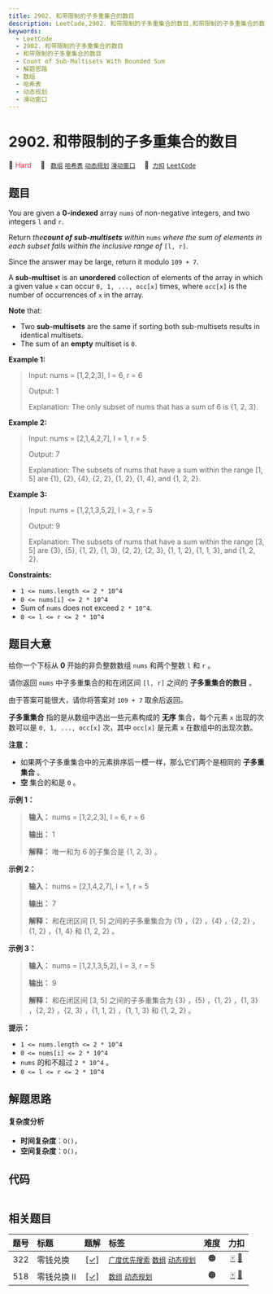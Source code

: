 ```yaml
---
title: 2902. 和带限制的子多重集合的数目
description: LeetCode,2902. 和带限制的子多重集合的数目,和带限制的子多重集合的数目,Count of Sub-Multisets With Bounded Sum,解题思路,数组,哈希表,动态规划,滑动窗口
keywords:
  - LeetCode
  - 2902. 和带限制的子多重集合的数目
  - 和带限制的子多重集合的数目
  - Count of Sub-Multisets With Bounded Sum
  - 解题思路
  - 数组
  - 哈希表
  - 动态规划
  - 滑动窗口
---
```


# 2902. 和带限制的子多重集合的数目

🔴 <font color=#ff334b>Hard</font>&emsp; 🔖&ensp; [`数组`](/tag/array.md) [`哈希表`](/tag/hash-table.md) [`动态规划`](/tag/dynamic-programming.md) [`滑动窗口`](/tag/sliding-window.md)&emsp; 🔗&ensp;[`力扣`](https://leetcode.cn/problems/count-of-sub-multisets-with-bounded-sum) [`LeetCode`](https://leetcode.com/problems/count-of-sub-multisets-with-bounded-sum)

## 题目

You are given a **0-indexed** array `nums` of non-negative integers, and two
integers `l` and `r`.

Return _the**count of sub-multisets** within_ `nums` _where the sum of
elements in each subset falls within the inclusive range of_ `[l, r]`.

Since the answer may be large, return it modulo `109 + 7`.

A **sub-multiset** is an **unordered** collection of elements of the array in
which a given value `x` can occur `0, 1, ..., occ[x]` times, where `occ[x]` is
the number of occurrences of `x` in the array.

**Note** that:

  * Two **sub-multisets** are the same if sorting both sub-multisets results in identical multisets.
  * The sum of an **empty** multiset is `0`.



**Example 1:**

> Input: nums = [1,2,2,3], l = 6, r = 6
> 
> Output: 1
> 
> Explanation: The only subset of nums that has a sum of 6 is {1, 2, 3}.

**Example 2:**

> Input: nums = [2,1,4,2,7], l = 1, r = 5
> 
> Output: 7
> 
> Explanation: The subsets of nums that have a sum within the range [1, 5] are {1}, {2}, {4}, {2, 2}, {1, 2}, {1, 4}, and {1, 2, 2}.

**Example 3:**

> Input: nums = [1,2,1,3,5,2], l = 3, r = 5
> 
> Output: 9
> 
> Explanation: The subsets of nums that have a sum within the range [3, 5] are {3}, {5}, {1, 2}, {1, 3}, {2, 2}, {2, 3}, {1, 1, 2}, {1, 1, 3}, and {1, 2, 2}.



**Constraints:**

  * `1 <= nums.length <= 2 * 10^4`
  * `0 <= nums[i] <= 2 * 10^4`
  * Sum of `nums` does not exceed `2 * 10^4`.
  * `0 <= l <= r <= 2 * 10^4`


## 题目大意

给你一个下标从 **0**  开始的非负整数数组 `nums` 和两个整数 `l` 和 `r` 。

请你返回 `nums` 中子多重集合的和在闭区间 `[l, r]` 之间的 **子多重集合的数目** 。

由于答案可能很大，请你将答案对 `109 + 7` 取余后返回。

**子多重集合** 指的是从数组中选出一些元素构成的 **无序**  集合，每个元素 `x` 出现的次数可以是 `0, 1, ..., occ[x]`
次，其中 `occ[x]` 是元素 `x` 在数组中的出现次数。

**注意：**

  * 如果两个子多重集合中的元素排序后一模一样，那么它们两个是相同的 **子多重集合**  。
  * **空**  集合的和是 `0` 。



**示例 1：**

> 
> 
> 
> 
> 
> **输入：** nums = [1,2,2,3], l = 6, r = 6
> 
> **输出：** 1
> 
> **解释：** 唯一和为 6 的子集合是 {1, 2, 3} 。
> 
> 

**示例 2：**

> 
> 
> 
> 
> 
> **输入：** nums = [2,1,4,2,7], l = 1, r = 5
> 
> **输出：** 7
> 
> **解释：** 和在闭区间 [1, 5] 之间的子多重集合为 {1} ，{2} ，{4} ，{2, 2} ，{1, 2} ，{1, 4} 和 {1, 2, 2} 。
> 
> 

**示例 3：**

> 
> 
> 
> 
> 
> **输入：** nums = [1,2,1,3,5,2], l = 3, r = 5
> 
> **输出：** 9
> 
> **解释：** 和在闭区间 [3, 5] 之间的子多重集合为 {3} ，{5} ，{1, 2} ，{1, 3} ，{2, 2} ，{2, 3} ，{1, 1, 2} ，{1, 1, 3} 和 {1, 2, 2} 。



**提示：**

  * `1 <= nums.length <= 2 * 10^4`
  * `0 <= nums[i] <= 2 * 10^4`
  * `nums` 的和不超过 `2 * 10^4` 。
  * `0 <= l <= r <= 2 * 10^4`


## 解题思路

#### 复杂度分析

- **时间复杂度**：`O()`，
- **空间复杂度**：`O()`，

## 代码

```javascript

```

## 相关题目

<!-- prettier-ignore -->
| 题号 | 标题 | 题解 | 标签 | 难度 | 力扣 |
| :------: | :------ | :------: | :------ | :------: | :------: |
| 322 | 零钱兑换 | [[✓]](/problem/0322.md) |  [`广度优先搜索`](/tag/breadth-first-search.md) [`数组`](/tag/array.md) [`动态规划`](/tag/dynamic-programming.md) | 🟠 | [🀄️](https://leetcode.cn/problems/coin-change) [🔗](https://leetcode.com/problems/coin-change) |
| 518 | 零钱兑换 II | [[✓]](/problem/0518.md) |  [`数组`](/tag/array.md) [`动态规划`](/tag/dynamic-programming.md) | 🟠 | [🀄️](https://leetcode.cn/problems/coin-change-ii) [🔗](https://leetcode.com/problems/coin-change-ii) |